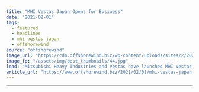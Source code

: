 ```yaml
---
title: "MHI Vestas Japan Opens for Business"
date: "2021-02-01"
tags: 
  - featured
  - headlines
  - mhi vestas japan
  - offshorewind
source: "offshorewind"
image_url: "https://cdn.offshorewind.biz/wp-content/uploads/sites/2/2021/02/01095009/MHI-Vestas-Japan-Opens-for-Business.jpg"
image_fp: "/assets/img/post_thumbnails/44.jpg"
lead: "Mitsubishi Heavy Industries and Vestas have launched MHI Vestas Japan, a joint venture targeting"
article_url: "https://www.offshorewind.biz/2021/02/01/mhi-vestas-japan-opens-for-business/"
---
```


---
